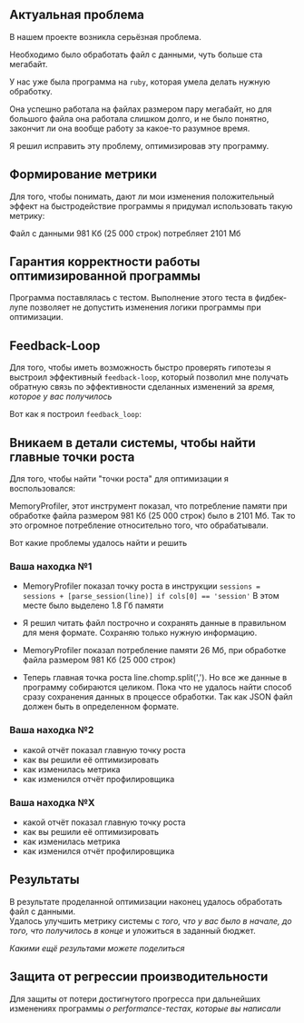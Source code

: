 
## Актуальная проблема
В нашем проекте возникла серьёзная проблема.

Необходимо было обработать файл с данными, чуть больше ста мегабайт.

У нас уже была программа на `ruby`, которая умела делать нужную обработку.

Она успешно работала на файлах размером пару мегабайт, но для большого файла она работала слишком долго, и не было понятно, закончит ли она вообще работу за какое-то разумное время.

Я решил исправить эту проблему, оптимизировав эту программу.

## Формирование метрики
Для того, чтобы понимать, дают ли мои изменения положительный эффект на быстродействие программы я придумал использовать такую метрику:

Файл с данными 981 Кб (25 000 строк) потребляет 2101 Мб

## Гарантия корректности работы оптимизированной программы
Программа поставлялась с тестом. Выполнение этого теста в фидбек-лупе позволяет не допустить изменения логики программы при оптимизации.

## Feedback-Loop
Для того, чтобы иметь возможность быстро проверять гипотезы я выстроил эффективный `feedback-loop`, который позволил мне получать обратную связь по эффективности сделанных изменений за *время, которое у вас получилось*

Вот как я построил `feedback_loop`:

## Вникаем в детали системы, чтобы найти главные точки роста
Для того, чтобы найти "точки роста" для оптимизации я воспользовался:

MemoryProfiler, этот инструмент показал, что потребление памяти при обработке файла размером 981 Кб (25 000 строк) было в 2101 Мб. Так то это огромное потребление относительно того, что обрабатывали.

Вот какие проблемы удалось найти и решить

### Ваша находка №1
- MemoryProfiler показал точку роста в инструкции
  ```sessions = sessions + [parse_session(line)] if cols[0] == 'session'```
  В этом месте было выделено 1.8 Гб памяти

- Я решил читать файл построчно и сохранять данные в правильном для меня формате. Сохраняю только нужную информацию.
- MemoryProfiler показал потребление памяти 26 Мб, при обработке файла размером 981 Кб (25 000 строк)
- Теперь главная точка роста line.chomp.split(','). Но все же данные в программу собираются целиком. Пока что не удалось найти способ сразу сохранения данных в процессе обработки. Так как JSON файл должен быть в определенном формате.

### Ваша находка №2
- какой отчёт показал главную точку роста
- как вы решили её оптимизировать
- как изменилась метрика
- как изменился отчёт профилировщика

### Ваша находка №X
- какой отчёт показал главную точку роста
- как вы решили её оптимизировать
- как изменилась метрика
- как изменился отчёт профилировщика

## Результаты
В результате проделанной оптимизации наконец удалось обработать файл с данными.  
Удалось улучшить метрику системы с *того, что у вас было в начале, до того, что получилось в конце* и уложиться в заданный бюджет.

*Какими ещё результами можете поделиться*

## Защита от регрессии производительности
Для защиты от потери достигнутого прогресса при дальнейших изменениях программы *о performance-тестах, которые вы написали*